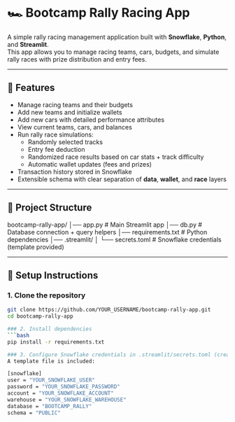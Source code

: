 # 🏎 Bootcamp Rally Racing App

A simple rally racing management application built with **Snowflake**, **Python**, and **Streamlit**.  
This app allows you to manage racing teams, cars, budgets, and simulate rally races with prize distribution and entry fees.

---

## 🚀 Features

- Manage racing teams and their budgets
- Add new teams and initialize wallets
- Add new cars with detailed performance attributes
- View current teams, cars, and balances
- Run rally race simulations:
  - Randomly selected tracks
  - Entry fee deduction
  - Randomized race results based on car stats + track difficulty
  - Automatic wallet updates (fees and prizes)
- Transaction history stored in Snowflake
- Extensible schema with clear separation of **data**, **wallet**, and **race** layers

---

## 📂 Project Structure
bootcamp-rally-app/
│── app.py # Main Streamlit app
│── db.py # Database connection + query helpers
│── requirements.txt # Python dependencies
│── .streamlit/
│ └── secrets.toml # Snowflake credentials (template provided)

---

## 🔧 Setup Instructions

### 1. Clone the repository
```bash
git clone https://github.com/YOUR_USERNAME/bootcamp-rally-app.git
cd bootcamp-rally-app

### 2. Install dependencies
```bash
pip install -r requirements.txt

### 3. Configure Snowflake credentials in .streamlit/secrets.toml (create it if needed)
A template file is included:

[snowflake]
user = "YOUR_SNOWFLAKE_USER"
password = "YOUR_SNOWFLAKE_PASSWORD"
account = "YOUR_SNOWFLAKE_ACCOUNT"
warehouse = "YOUR_SNOWFLAKE_WAREHOUSE"
database = "BOOTCAMP_RALLY"
schema = "PUBLIC"

